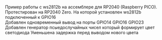 Пример работы с ws2812b на ассемблере для RP2040 (Raspberry PICO).
Протестирован на RP2040 Zero. На которой установлен ws2812b подключенный к GPIO16  
Добавлен одновременный вывод на порты GPIO14 GPIO16 GPIO23
Добавлен генератор псыедослучайных чисел который формирует цвет светодиода
Уменьшена задержка перед выводом нового цвета